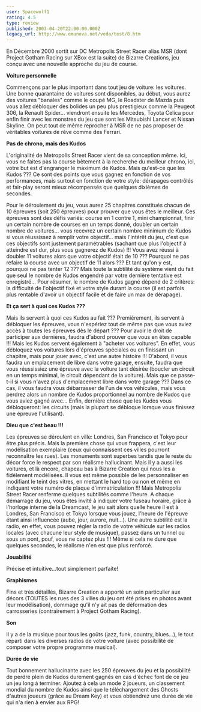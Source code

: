 ```yaml
---
user: Spacewolf1
rating: 4.5
type: review
published: 2003-04-20T22:00:00.000Z
legacy_url: http://www.emunova.net/veda/test/8.htm
---
```

En Décembre 2000 sortit sur DC Metropolis Street Racer alias MSR (dont Project Gotham Racing sur XBox est la suite) de Bizarre Creations, jeu conçu avec une nouvelle approche du jeu de course.  

  

**Voiture personnelle**  

Commençons par le plus important dans tout jeu de voiture: les voitures. Une bonne quarantaine de voitures sont disponibles, au début, vous aurez des voitures "banales" comme le coupé MG, le Roadster de Mazda puis vous allez débloquer des bolides un peu plus prestigieux comme la Peugeot 306, la Renault Spider... viendront ensuite les Mercedes, Toyota Celica pour enfin finir avec les monstres du jeu que sont les Mitsubishi Lancer et Nissan Skyline. On peut tout de même reprocher à MSR de ne pas proposer de véritables voitures de rêve comme des Ferrari.  

  

**Pas de chrono, mais des Kudos**  

L'originalité de Metropolis Street Racer vient de sa conception même. Ici, vous ne faites pas la course bêtement à la recherche du meilleur chrono, ici, votre but est d'engranger le maximum de Kudos. Mais qu'est-ce que les Kudos ??? Ce sont des points que vous gagnez en fonction de vos performances, mais surtout en fonction de votre style: dérapages contrôlés et fair-play seront mieux récompensés que quelques dixièmes de secondes.  

Pour le déroulement du jeu, vous aurez 25 chapitres constitués chacun de 10 épreuves (soit 250 épreuves) pour prouver que vous êtes le meilleur. Ces épreuves sont des défis variés: course en 1 contre 1, mini championnat, finir un certain nombre de courses en un temps donné, doubler un certain nombre de voitures... vous recevrez un certain nombre minimum de Kudos si vous réussissez à remplir votre objectif... mais l'intérêt du jeu, c'est que ces objectifs sont justement paramétrables (sachant que plus l'objectif à atteindre est dur, plus vous gagnerez de Kudos) !!! Vous avez réussi à doubler 11 voitures alors que votre objectif était de 10 ??? Pourquoi ne pas refaire la course avec un objectif de 11 alors ??? Et tant qu'on y est, pourquoi ne pas tenter 12 ??? Mais toute la subtilité du système vient du fait que seul le nombre de Kudos engendré par votre dernière tentative est enregistré... Pour résumer, le nombre de Kudos gagné dépend de 2 critères: la difficulté de l'objectif fixé et votre style durant la course (il est parfois plus rentable d'avoir un objectif facile et de faire un max de dérapage).  

  

**Et ça sert à quoi ces Kudos ???**  

Mais ils servent à quoi ces Kudos au fait ??? Premièrement, ils servent à débloquer les épreuves, vous n'espériez tout de même pas que vous aviez accès à toutes les épreuves dès le départ ??? Pour avoir le droit de participer aux dernières, faudra d'abord prouver que vous en êtes capable !!! Mais les Kudos servent également à "acheter vos voitures". En effet, vous débloquez vos voitures lors d'épreuves spéciales ou en finissant un chapitre, mais pour jouer avec, c'est une autre histoire !!! D'abord, il vous faudra un emplacement de libre dans votre garage, ensuite, faudra que vous réussissiez une épreuve avec la voiture tant désirée (boucler un circuit en un temps minimal, le circuit dépendant de la voiture). Mais que ce passe-t-il si vous n'avez plus d'emplacement libre dans votre garage ??? Dans ce cas, il vous faudra vous débarrasser de l'un de vos véhicules, mais vous perdrez alors un nombre de Kudos proportionnel au nombre de Kudos que vous aviez gagné avec... Enfin, dernière chose que les Kudos vous débloqueront: les circuits (mais la plupart se débloque lorsque vous finissez une épreuve l'utilisant).  

  

**Dieu que c'est beau !!!**  

Les épreuves se déroulent en ville: Londres, San Francisco et Tokyo pour être plus précis. Mais la première chose qui vous frappera, c'est leur modélisation exemplaire (ceux qui connaissent ces villes pourront reconnaître les rues). Les monuments sont superbes tandis que le reste du décor force le respect par son réalisme hallucinant. Mais il y a aussi les voitures, et là encore, chapeau bas à Bizarre Creation qui nous les a fidèlement modélisées. Il vous est même possible de les personnaliser en modifiant le teint des vitres, en mettant le hard top ou non et même en indiquant votre numéro de plaque d'immatriculation !!! Mais Metropolis Street Racer renferme quelques subtilités comme l'heure. A chaque démarrage du jeu, vous êtes invité à indiquer votre fuseau horaire, grâce à l'horloge interne de la Dreamcast, le jeu sait alors quelle heure il est à Londres, San Francisco et Tokyo lorsque vous jouez, l'heure de l'épreuve étant ainsi influencée (aube, jour, aurore, nuit...). Une autre subtilité est la radio, en effet, vous pouvez régler la radio de votre véhicule sur les radios locales (avec chacune leur style de musique), passez dans un tunnel ou sous un pont, pouf, vous ne captez plus !!! Même si cela ne dure que quelques secondes, le réalisme n'en est que plus renforcé.  

  

  

**Jouabilité**  

Précise et intuitive...tout simplement parfaite!  

**Graphismes**  

Fins et très détaillés, Bizarre Creation a apporté un soin particulier aux décors (TOUTES les rues des 3 villes du jeu ont été prises en photos avant leur modélisation), dommage qu'il n'y ait pas de déformation des carrosseries (contrairement à Project Gotham Racing).  

**Son**  

Il y a de la musique pour tous les goûts (jazz, funk, country, blues...), le tout réparti dans les diverses radios de votre voiture (avec possibilité de composer votre propre programme musical).  

**Durée de vie**  

Tout bonnement hallucinante avec les 250 épreuves du jeu et la possibilité de perdre plein de Kudos durement gagnés en cas d'échec font de ce jeu un jeu long à terminer. Ajoutez à cela un mode 2 joueurs, un classement mondial du nombre de Kudos ainsi que le téléchargement des Ghosts d'autres joueurs (grâce au Dream Key) et vous obtiendrez une durée de vie qui n'a rien à envier aux RPG!
